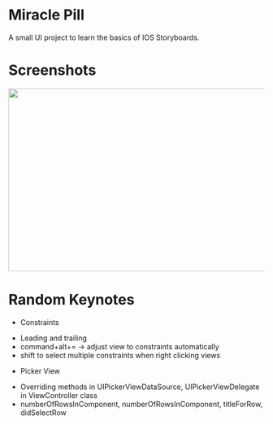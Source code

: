 # Miracle Pill

A small UI project to learn the basics of IOS Storyboards.

# Screenshots

<img src="https://github.com/Yiyun-Liang/Swift-Miniprojects/blob/master/MiraclePill/Screenshots/MiraclePill.png" width="640" height="360" />

# Random Keynotes

+ Constraints
- Leading and trailing
- command+alt+= -> adjust view to constraints automatically
- shift to select multiple constraints when right clicking views
+ Picker View
- Overriding methods in UIPickerViewDataSource, UIPickerViewDelegate in
  ViewController class
- numberOfRowsInComponent, numberOfRowsInComponent, titleForRow, didSelectRow 

